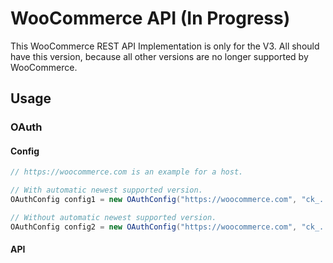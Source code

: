 # WooCommerce API (In Progress)
This WooCommerce REST API Implementation is only for the V3.
All should have this version, because all other versions are no longer supported by WooCommerce.

## Usage
### OAuth

#### Config
```java
// https://woocommerce.com is an example for a host.

// With automatic newest supported version.
OAuthConfig config1 = new OAuthConfig("https://woocommerce.com", "ck_...", "ck_...");

// Without automatic newest supported version.
OAuthConfig config2 = new OAuthConfig("https://woocommerce.com", "ck_...", "ck_...", APIVersion.V3);
```

#### API
